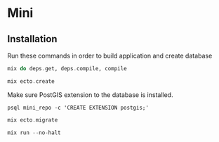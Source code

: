 # Mini

## Installation

Run these commands in order to build application and create database

```elixir
mix do deps.get, deps.compile, compile

mix ecto.create
```

Make sure PostGIS extension to the database is installed.
```
psql mini_repo -c 'CREATE EXTENSION postgis;'
```

```elixir
mix ecto.migrate

mix run --no-halt
```



